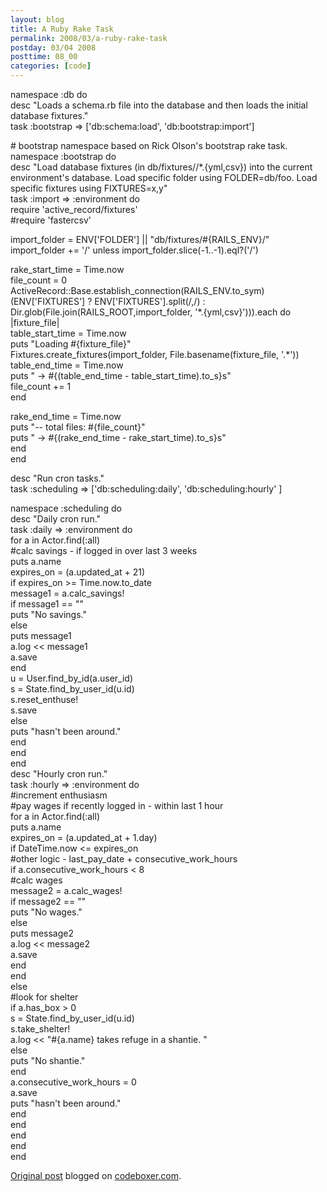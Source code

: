 ```yaml
---
layout: blog
title: A Ruby Rake Task
permalink: 2008/03/a-ruby-rake-task
postday: 03/04 2008
posttime: 08_00
categories: [code]
---
```


<p>namespace :db do<br />
  desc "Loads a schema.rb file into the database and then loads the initial database fixtures."<br />
  task :bootstrap =&gt; [&#039;db:schema:load&#039;, &#039;db:bootstrap:import&#039;]</p>
<p>  # bootstrap namespace based on Rick Olson&#039;s bootstrap rake task.<br />
  namespace :bootstrap do<br />
    desc "Load database fixtures (in db/fixtures//*.{yml,csv}) into the current environment&#039;s database.  Load specific folder using FOLDER=db/foo. Load specific fixtures using FIXTURES=x,y"<br />
    task :import =&gt; :environment do<br />
      require &#039;active_record/fixtures&#039;<br />
      #require &#039;fastercsv&#039;</p>
<p>      import_folder = ENV[&#039;FOLDER&#039;] || "db/fixtures/#{RAILS_ENV}/"<br />
      import_folder += &#039;/&#039; unless import_folder.slice(-1..-1).eql?(&#039;/&#039;)</p>
<p>      rake_start_time = Time.now<br />
      file_count = 0<br />
      ActiveRecord::Base.establish_connection(RAILS_ENV.to_sym)<br />
      (ENV[&#039;FIXTURES&#039;] ? ENV[&#039;FIXTURES&#039;].split(/,/) : Dir.glob(File.join(RAILS_ROOT,import_folder, &#039;*.{yml,csv}&#039;))).each do |fixture_file|<br />
        table_start_time = Time.now<br />
        puts "Loading #{fixture_file}"<br />
        Fixtures.create_fixtures(import_folder, File.basename(fixture_file, &#039;.*&#039;))<br />
        table_end_time = Time.now<br />
        puts "   -&gt; #{(table_end_time - table_start_time).to_s}s"<br />
        file_count += 1<br />
      end</p>
<p>      rake_end_time = Time.now<br />
      puts "-- total files: #{file_count}"<br />
      puts "   -&gt; #{(rake_end_time - rake_start_time).to_s}s"<br />
    end<br />
  end</p>
<p>  desc "Run cron tasks."<br />
  task :scheduling =&gt; [&#039;db:scheduling:daily&#039;, &#039;db:scheduling:hourly&#039; ]</p>
<p>  namespace :scheduling do<br />
    desc "Daily cron run."<br />
    task :daily =&gt; :environment do<br />
      for a in Actor.find(:all)<br />
        #calc savings - if logged in over last 3 weeks<br />
          puts a.name<br />
          expires_on = (a.updated_at + 21)<br />
        if expires_on &gt;=  Time.now.to_date<br />
          message1 = a.calc_savings!<br />
          if message1 == ""<br />
            puts "No savings."<br />
          else<br />
            puts message1<br />
            a.log &lt;&lt; message1<br />
            a.save<br />
          end<br />
          u = User.find_by_id(a.user_id)<br />
          s = State.find_by_user_id(u.id)<br />
          s.reset_enthuse!<br />
          s.save<br />
        else<br />
          puts "hasn&#039;t been around."<br />
        end<br />
      end<br />
    end<br />
    desc "Hourly cron run."<br />
    task :hourly =&gt; :environment do<br />
      #increment enthusiasm<br />
      #pay wages if recently logged in - within last 1 hour<br />
      for a in Actor.find(:all)<br />
          puts a.name<br />
          expires_on = (a.updated_at + 1.day)<br />
        if DateTime.now &lt;= expires_on<br />
          #other logic - last_pay_date + consecutive_work_hours<br />
            if a.consecutive_work_hours &lt; 8<br />
              #calc wages<br />
              message2 = a.calc_wages!<br />
              if message2 == ""<br />
                puts "No wages."<br />
              else<br />
                puts message2<br />
                a.log &lt;&lt; message2<br />
                a.save<br />
              end<br />
            end<br />
        else<br />
          #look for shelter<br />
          if a.has_box &gt; 0<br />
            s = State.find_by_user_id(u.id)<br />
            s.take_shelter!<br />
            a.log &lt;&lt; "#{a.name} takes refuge in a shantie. "<br />
          else<br />
            puts "No shantie."<br />
          end<br />
          a.consecutive_work_hours = 0<br />
          a.save<br />
          puts "hasn&#039;t been around."<br />
        end<br />
      end<br />
    end<br />
  end<br />
end</p>
<p><a href="http://www.digbox.net/index.php/RoR/a-ruby-rake-task">Original post</a> blogged on <a href="http://codeboxer.com">codeboxer.com</a>.</p>
